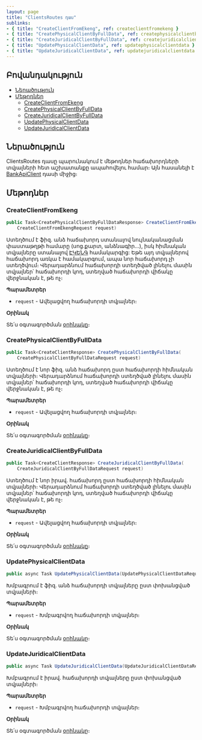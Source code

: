 ```yaml
---
layout: page
title: "ClientsRoutes դաս" 
sublinks:
- { title: "CreateClientFromEkeng", ref: createclientfromekeng }
- { title: "CreatePhysicalClientByFullData", ref: createphysicalclientbyfulldata }
- { title: "CreateJuridicalClientByFullData", ref: createjuridicalclientbyfulldata }
- { title: "UpdatePhysicalClientData", ref: updatephysicalclientdata }
- { title: "UpdateJuridicalClientData", ref: updatejuridicalclientdata }
---
```


## Բովանդակություն

- [Ներածություն](#ներածություն)
- [Մեթոդներ](#մեթոդներ)
  - [CreateClientFromEkeng](#createclientfromekeng)
  - [CreatePhysicalClientByFullData](#createphysicalclientbyfulldata)
  - [CreateJuridicalClientByFullData](#createjuridicalclientbyfulldata)    
  - [UpdatePhysicalClientData](#updatephysicalclientdata)
  - [UpdateJuridicalClientData](#updatejuridicalclientdata)

## Ներածություն

ClientsRoutes դասը պարունակում է մեթոդներ հաճախորդների տվյալների հետ աշխատանքը ապահովելու համար։
Այն հասանելի է [BankApiClient](../types/BankApiClient.md) դասի միջից։

## Մեթոդներ

### CreateClientFromEkeng

```c#
public Task<CreatePhysicalClientByFullDataResponse> CreateClientFromEkeng(
    CreateClientFromEkengRequest request)
```

Ստեղծում է ֆիզ. անձ հաճախորդ ստանալով նույնականացման փաստաթղթի համարը (սոց.քարտ, անձնագիր...), իսկ հիմնական տվյալները ստանալով [ԷԿԵՆԳ](https://www.ekeng.am) համակարգից:
Եթե այդ տվյալներով հաճախորդ առկա է համակարգում, ապա նոր հաճախորդ չի ստեղծվում։
Վերադարձնում հաճախորդի ստեղծված լինելու մասին տվյալներ՝ հաճախորդի կոդ, ստեղված հաճախորդի վիճակը վերջնական է, թե ոչ։

**Պարամետրեր**

* `request` - Ավելացվող հաճախորդի տվյալներ։

**Օրինակ**

Տե՛ս օգտագործման [օրինակը](../examples/ClientsRoutes.md#օրինակ-1)։

### CreatePhysicalClientByFullData

```c#
public Task<CreateClientResponse> CreatePhysicalClientByFullData(
    CreatePhysicalClientByFullDataRequest request)
```

Ստեղծում է նոր ֆիզ. անձ հաճախորդ ըստ հաճախորդի հիմնական տվյալների։ 
Վերադարձնում հաճախորդի ստեղծված լինելու մասին տվյալներ՝ հաճախորդի կոդ, ստեղված հաճախորդի վիճակը վերջնական է, թե ոչ։

**Պարամետրեր**

* `request` - Ավելացվող հաճախորդի տվյալներ։

**Օրինակ**

Տե՛ս օգտագործման [օրինակը](../examples/ClientsRoutes.md#օրինակ-2)։

### CreateJuridicalClientByFullData

```c#
public Task<CreateClientResponse> CreateJuridicalClientByFullData(
    CreateJuridicalClientByFullDataRequest request)
```

Ստեղծում է նոր իրավ. հաճախորդ ըստ հաճախորդի հիմնական տվյալների։ 
Վերադարձնում հաճախորդի ստեղծված լինելու մասին տվյալներ՝ հաճախորդի կոդ, ստեղված հաճախորդի վիճակը վերջնական է, թե ոչ։

**Պարամետրեր**

* `request` - Ավելացվող հաճախորդի տվյալներ։

**Օրինակ**

Տե՛ս օգտագործման [օրինակը](../examples/ClientsRoutes.md#օրինակ-3)։

### UpdatePhysicalClientData

```c#
public async Task UpdatePhysicalClientData(UpdatePhysicalClientDataRequest request)
```

Խմբագրում է ֆիզ. անձ հաճախորդի տվյալները ըստ փոխանցված տվյալների։

**Պարամետրեր**

* `request` - Խմբագրվող հաճախորդի տվյալներ։

**Օրինակ**

Տե՛ս օգտագործման [օրինակը](../examples/ClientsRoutes.md#օրինակ-4)։

### UpdateJuridicalClientData

```c#
public async Task UpdateJuridicalClientData(UpdateJuridicalClientDataRequest request)
```

Խմբագրում է իրավ. հաճախորդի տվյալները ըստ փոխանցված տվյալների։

**Պարամետրեր**

* `request` - Խմբագրվող հաճախորդի տվյալներ։

**Օրինակ**

Տե՛ս օգտագործման [օրինակը](../examples/ClientsRoutes.md#օրինակ-5)։
